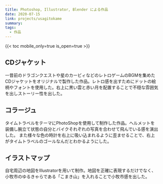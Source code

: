 ```yaml
---
title: Photoshop, Illustrator, Blender による作品
date: 2020-07-15
link: projects/usagitokame
summary: 　
tags:
  - 作品
---
```




{{< toc mobile_only=true is_open=true >}}

## CDジャケット
一昔前のドラゴンクエストや星のカービィなどのレトロゲームのBGMを集めたCDジャケットをオリジナルで製作した作品。レトロ感を出すためにドットの絵柄やフォントを使用した。右上に黒い雲と赤い月を配置することで不穏な雰囲気を出しストーリー性を出した。

## コラージュ
タイムトラベルをテーマにPhotoShopを使用して制作した作品。ヘルメットを装備し腕立て状態の自分とバイクそれぞれの写真を合わせて飛んでいる感を演出した。 また様々な色の時計を右上に吸い込まれるように歪ませることで、右上がタイムトラベルのゴールなんだとわかるようにした。

## イラストマップ
自宅周辺の地図をIllustratorを用いて制作。地図を正確に表現するだけでなく、小牧市のゆるきゃらである「こまき山」を入れることで小牧市感を出した。

<!--more-->
